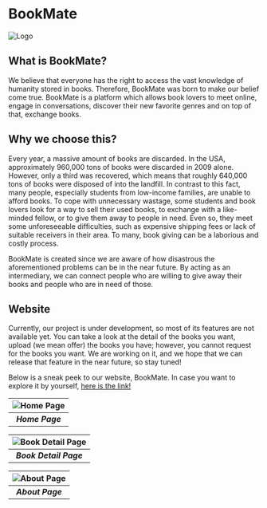 # BookMate
![Logo](https://github.com/KevinTheDude511/bookmate/blob/main/img/logo/logo_stupid.png)
## What is BookMate?
We believe that everyone has the right to access the vast knowledge of humanity stored in books. Therefore, BookMate was born to make our belief come true. BookMate is a platform which allows book lovers to meet online, engage in conversations, discover their new favorite genres and on top of that, exchange books. 

## Why we choose this?
Every year, a massive amount of books are discarded. In the USA, approximately 960,000 tons of books were discarded in 2009 alone. However, only a third was recovered, which means that roughly 640,000 tons of books were disposed of into the landfill. In contrast to this fact, many people, especially students from low-income families, are unable to afford books. To cope with unnecessary wastage, some students and book lovers look for a way to sell their used books, to exchange with a like-minded fellow, or to give them away to people in need. Even so, they meet some unforeseeable difficulties, such as expensive shipping fees or lack of suitable receivers in their area. To many, book giving can be a laborious and costly process.

BookMate is created since we are aware of how disastrous the aforementioned problems can be in the near future. By acting as an intermediary, we can connect people who are willing to give away their books and people who are in need of those.

## Website
Currently, our project is under development, so most of its features are not available yet. You can take a look at the detail of the books you want, upload (we mean offer) the books you have; however, you cannot request for the books you want. We are working on it, and we hope that we can release that feature in the near future, so stay tuned! 

Below is a sneak peek to our website, BookMate. In case you want to explore it by yourself, [here is the link!](https://bmate.000webhostapp.com/)

| ![Home Page](https://user-images.githubusercontent.com/98366080/226150321-79f51513-7b66-4067-ad0a-988df216672c.png) |
|:--:|
| ***Home Page*** |

| ![Book Detail Page](https://user-images.githubusercontent.com/98366080/226150320-37894ee4-5e42-47f8-b262-409261f95a2e.png) |
|:--:|
| ***Book Detail Page*** |

| ![About Page](https://user-images.githubusercontent.com/98366080/226150323-a30789e2-6012-4dc8-b4ec-8733513ce555.png) |
|:--:|
| ***About Page*** |
